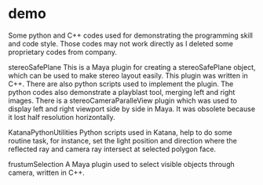 # demo
Some python and C++ codes used for demonstrating the programming skill and code style. Those codes may not work directly as I deleted some proprietary codes from company.

stereoSafePlane
This is a Maya plugin for creating a stereoSafePlane object, which can be used to make stereo layout easily. This plugin was written in C++. There are also python scripts used to implement the plugin.
The python codes also demonstrate a playblast tool, merging left and right images.
There is a stereoCameraParalleView plugin which was used to display left and right viewport side by side in Maya. It was obsolete because it lost half resolution horizontally.

KatanaPythonUtilities
Python scripts used in Katana, help to do some routine task, for instance, set the light position and direction where the reflected ray and camera ray intersect at selected polygon face.

frustumSelection
A Maya plugin used to select visible objects through camera, written in C++.
